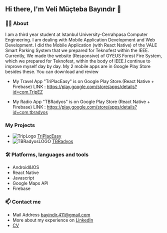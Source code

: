 ## Hi there, I'm Veli Müçteba Bayındır 👋

### 🙋‍♂️ About

I am a third year student at Istanbul University-Cerrahpasa Computer Engineering. I am dealing with Mobile Application Development and Web Development.
I did the Mobile Application (with React Native) of the VALE Smart Parking System that we prepared for Teknofest within the IEEE. Currently, We made the website (Responsive) of OYEUS Forest Fire System, which we prepared for Teknofest, within the body of IEEE.I continue to improve myself day by day. 
My 2 mobile apps are in Google Play Store besides these. You can download and review

- My Travel App "TriPlacEasy" is on Google Play Store.(React Native + Firebase)
LINK : https://play.google.com/store/apps/details?id=com.TripEZ

- My Radio App "TBRadyos" is on Google Play Store (React Native + Firebase)
LINK : https://play.google.com/store/apps/details?id=com.tbradyos

### My Projects
- ![TripLogo](https://user-images.githubusercontent.com/57766774/169895276-31fbc45c-ae3c-4bbb-bbee-6b511efe21cd.png)  [TriPlacEasy](https://github.com/thebyndr/TriPlacEasy-TripApp)
- ![TBRadyosLOGO](https://user-images.githubusercontent.com/57766774/169895450-4678cd18-1e85-44f1-8a89-718a15a43926.PNG)
[TBRadyos]([https://github.com/thebyndr/TriPlacEasy-TripApp](https://github.com/thebyndr/TBRadyos))
### 🛠 Platforms, languages and tools
- Android&IOS
- React Native
- Javascript
- Google Maps API
- Firebase



### 📫 Contact me
- Mail Address bayindir.411@gmail.com
- More about my experience on [LinkedIn](https://www.linkedin.com/in/veli-mucteba-bayindir/)
- [CV](https://github.com/thebyndr/thebyndr/files/8757600/CV.pdf)
